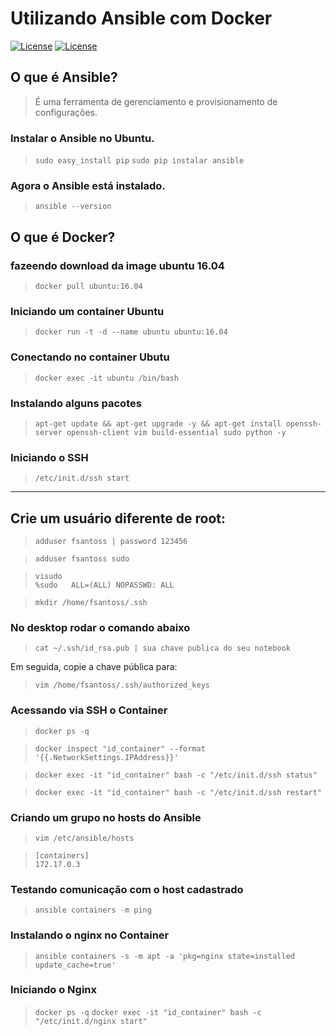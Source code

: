 # Utilizando Ansible com Docker
[![License][license-badge]][license-url] [![License][PyPI-version]][license-ansible]

## **O que é Ansible?**
> É uma ferramenta de gerenciamento e provisionamento de configurações.

### Instalar o Ansible no Ubuntu.

>`sudo easy_install pip`
>`sudo pip instalar ansible`

### Agora o Ansible está instalado.

>`ansible --version`

## O que é Docker?

### fazeendo download da image ubuntu 16.04
> `docker pull ubuntu:16.04`

### Iniciando um container Ubuntu
> `docker run -t -d --name ubuntu ubuntu:16.04`

### Conectando no container Ubutu
> `docker exec -it ubuntu /bin/bash`

### Instalando alguns pacotes
> `apt-get update && apt-get upgrade -y && apt-get install openssh-server openssh-client vim build-essential sudo python -y`

### Iniciando o SSH
> `/etc/init.d/ssh start`


----
## Crie um usuário diferente de root:

> `adduser fsantoss | password 123456`

> `adduser fsantoss sudo`

> `visudo`  
> `%sudo   ALL=(ALL) NOPASSWD: ALL`


> `mkdir /home/fsantoss/.ssh`

### No desktop rodar o comando abaixo
> `cat ~/.ssh/id_rsa.pub | sua chave publica do seu notebook`

Em seguida, copie a chave pública para:

> `vim /home/fsantoss/.ssh/authorized_keys`

### Acessando via SSH o Container

> `docker ps -q`

> `docker inspect "id_container" --format '{{.NetworkSettings.IPAddress}}'`

> `docker exec -it "id_container" bash -c "/etc/init.d/ssh status"`

> `docker exec -it "id_container" bash -c "/etc/init.d/ssh restart"`

### Criando um grupo no hosts do Ansible
> `vim /etc/ansible/hosts`

> `[containers]`  
> `172.17.0.3`
### Testando comunicação com o host cadastrado
> `ansible containers -m ping`

### Instalando o nginx no Container
> `ansible containers -s -m apt -a 'pkg=nginx state=installed update_cache=true'`

### Iniciando o Nginx
> `docker ps -q`
> `docker exec -it "id_container" bash -c "/etc/init.d/nginx start"`

[license-badge]: https://img.shields.io/github/license/robertoachar/generator-oss-project.svg
[license-url]: https://opensource.org/licenses/MIT

[PyPI-version]: https://img.shields.io/pypi/v/ansible.svg
[license-ansible]:  https://pypi.org/project/ansible
